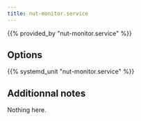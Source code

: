 ```yaml
---
title: nut-monitor.service
---
```


{{% provided_by "nut-monitor.service" %}}

## Options

{{% systemd_unit "nut-monitor.service" %}}

## Additionnal notes

Nothing here.